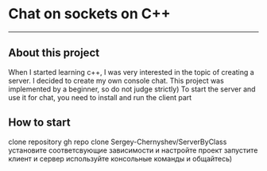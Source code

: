 # Chat on sockets on C++
----
## About this project
When I started learning c++, I was very interested in the topic of creating a server. I decided to create my own console chat. This project was implemented by a beginner, so do not judge strictly)
To start the server and use it for chat, you need to install and run the client part

## How to start
clone repository
    gh repo clone Sergey-Chernyshev/ServerByClass
установите соответсвующие зависимости и настройте проект
запустите клиент и сервер
используйте консольные команды и общайтесь)
    


